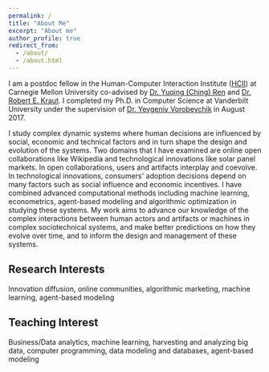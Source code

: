 ```yaml
---
permalink: /
title: "About Me"
excerpt: "About me"
author_profile: true
redirect_from: 
  - /about/
  - /about.html
---
```


I am a postdoc fellow in the Human-Computer Interaction Institute ([HCII](https://hcii.cmu.edu/)) at Carnegie Mellon University co-advised by [Dr. Yuqing (Ching) Ren](http://www.chingren.com/) and [Dr. Robert E. Kraut](http://kraut.hciresearch.org/). I completed my Ph.D. in Computer Science at Vanderbilt University under the supervision of [Dr. Yevgeniy Vorobeychik](http://vorobeychik.com/) in August 2017. 

I study complex dynamic systems where human decisions are influenced by social, economic and technical factors and in turn shape the design and evolution of the systems. Two domains that I have examined are online open collaborations like Wikipedia and technological innovations like solar panel markets. In open collaborations, users and artifacts interplay and coevolve. In technological innovations, consumers' adoption decisions depend on many factors such as social influence and economic incentives. I have combined advanced computational methods including machine learning, econometrics, agent-based modeling and algorithmic optimization in studying these systems. My work aims to advance our knowledge of the complex interactions between human actors and artifacts or machines in complex sociotechnical systems, and make better predictions on how they evolve over time, and to inform the design and management of these systems.

## Research Interests
Innovation diffusion, online communities, algorithmic marketing, machine learning, agent-based modeling

## Teaching Interest
Business/Data analytics, machine learning, harvesting and analyzing big data, computer programming, data modeling and databases, agent-based modeling
